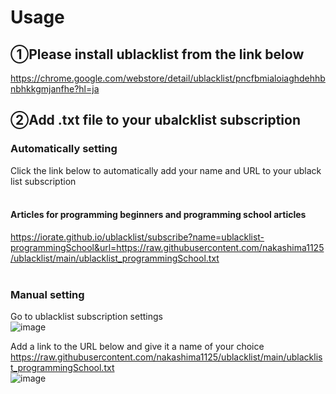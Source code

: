 # Usage
## ➀Please install ublacklist from the link below<br>
https://chrome.google.com/webstore/detail/ublacklist/pncfbmialoiaghdehhbnbhkkgmjanfhe?hl=ja<br>

## ➁Add .txt file to your ubalcklist subscription
### Automatically setting
Click the link below to automatically add your name and URL to your ublack list subscription<br><br>
#### Articles for programming beginners and programming school articles
https://iorate.github.io/ublacklist/subscribe?name=ublacklist-programmingSchool&url=https://raw.githubusercontent.com/nakashima1125/ublacklist/main/ublacklist_programmingSchool.txt
<br><br>

### Manual setting
Go to ublacklist subscription settings<br>
![image](https://github.com/nakashima1125/ublacklist/assets/63276819/383d5047-cecf-4c22-9884-473cf40bc3a7)<br>

Add a link to the URL below and give it a name of your choice<br>
https://raw.githubusercontent.com/nakashima1125/ublacklist/main/ublacklist_programmingSchool.txt<br>
![image](https://github.com/nakashima1125/ublacklist/assets/63276819/1e2c08e5-1a56-486d-a681-5949ce90eb23)

